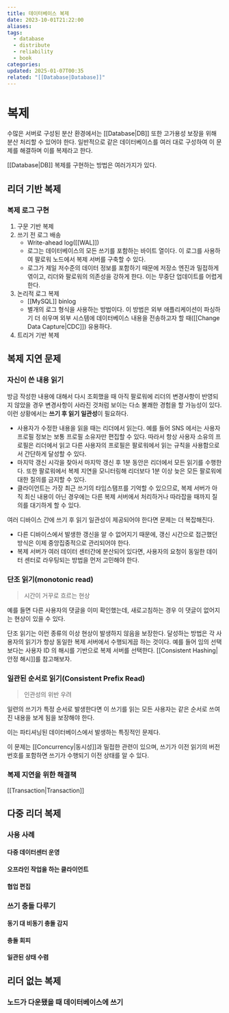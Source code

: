 ```yaml
---
title: 데이터베이스 복제
date: 2023-10-01T21:22:00
aliases: 
tags:
  - database
  - distribute
  - reliability
  - book
categories: 
updated: 2025-01-07T00:35
related: "[[Database|Database]]"
---
```


# 복제

수많은 서버로 구성된 분산 환경에서는 [[Database|DB]] 또한 고가용성 보장을 위해 분산 처리할 수 있어야 한다. 일반적으로 같은 데이터베이스를 여러 대로 구성하여 이 문제를 해결하며 이를 복제라고 한다.

[[Database|DB]] 복제를 구현하는 방법은 여러가지가 있다.

## 리더 기반 복제

### 복제 로그 구현

1. 구문 기반 복제
2. 쓰기 전 로그 배송
    - Write-ahead log([[WAL]])
    - 로그는 데이터베이스의 모든 쓰기를 포함하는 바이트 열이다. 이 로그를 사용하여 팔로워 노드에서 복제 서버를 구축할 수 있다.
    - 로그가 제일 저수준의 데이터 정보를 포함하기 때문에 저장소 엔진과 밀접하게 엮이고, 리더와 팔로워의 의존성을 강하게 한다. 이는 무중단 업데이트를 어렵게 한다.
3. 논리적 로그 복제
    - [[MySQL]] binlog
    - 별개의 로그 형식을 사용하는 방법이다. 이 방법은 외부 애플리케이션이 파싱하기 더 쉬우며 외부 시스템에 데이터베이스 내용을 전송하고자 할 때([[Change Data Capture|CDC]]) 유용하다.
4. 트리거 기반 복제

## 복제 지연 문제

### 자신이 쓴 내용 읽기

방금 작성한 내용에 대해서 다시 조회했을 때 아직 팔로워에 리더의 변경사항이 반영되지 않았을 경우 변경사항이 사라진 것처럼 보이는 다소 불쾌한 경험을 할 가능성이 있다. 이런 상황에서는 **쓰기 후 읽기 일관성**이 필요하다.

- 사용자가 수정한 내용을 읽을 때는 리더에서 읽는다. 예를 들어 SNS 에서는 사용자 프로필 정보는 보통 프로필 소유자만 편집할 수 있다. 따라서 항상 사용자 소유의 프로필은 리더에서 읽고 다른 사용자의 프로필은 팔로워에서 읽는 규칙을 사용함으로서 간단하게 달성할 수 있다.
- 마지막 갱신 시각을 찾아서 마지막 갱신 후 1분 동안은 리더에서 모든 읽기를 수행한다. 또한 팔로워에서 복제 지연을 모니터링해 리더보다 1분 이상 늦은 모든 팔로워에 대한 질의를 금지할 수 있다.
- 클라이언트는 가장 최근 쓰기의 타임스탬프를 기억할 수 있으므로, 복제 서버가 아직 최신 내용이 아닌 경우에는 다른 복제 서버에서 처리하거나 따라잡을 때까지 질의를 대기하게 할 수 있다.

여러 디바이스 간에 쓰기 후 읽기 일관성이 제공되어야 한다면 문제는 더 복잡해진다.

- 다른 디바이스에서 발생한 갱신을 알 수 없어지기 때문에, 갱신 시간으로 접근했던 방식은 이제 중앙집중적으로 관리되어야 한다.
- 복제 서버가 여러 데이터 센터간에 분산되어 있다면, 사용자의 요청이 동일한 데이터 센터로 라우팅되는 방법을 먼저 고민해야 한다.

### 단조 읽기(monotonic read)

> 시간이 거꾸로 흐르는 현상

예를 들면 다른 사용자의 댓글을 이미 확인했는데, 새로고침하는 경우 이 댓글이 없어지는 현상이 있을 수 있다.

단조 읽기는 이런 종류의 이상 현상이 발생하지 않음을 보장한다. 달성하는 방법은 각 사용자의 읽기가 항상 동일한 복제 서버에서 수행되게끔 하는 것이다. 예를 들어 임의 선택보다는 사용자 ID 의 해시를 기반으로 복제 서버를 선택한다. [[Consistent Hashing|안정 해시]]를 참고해보자.

### 일관된 순서로 읽기(Consistent Prefix Read)

> 인관성의 위반 우려

일련의 쓰기가 특정 순서로 발생한다면 이 쓰기를 읽는 모든 사용자는 같은 순서로 쓰여진 내용을 보게 됨을 보장해야 한다.

이는 파티셔닝된 데이터베이스에서 발생하는 특징적인 문제다.

이 문제는 [[Concurrency|동시성]]과 밀접한 관련이 있으며, 쓰기가 이전 읽기의 버전 번호를 포함하면 쓰기가 수행되기 이전 상태를 알 수 있다.

### 복제 지연을 위한 해결책

[[Transaction|Transaction]]

## 다중 리더 복제

### 사용 사례

#### 다중 데이터센터 운영

#### 오프라인 작업을 하는 클라이언트

#### 협업 편집

### 쓰기 충돌 다루기

#### 동기 대 비동기 충돌 감지

#### 충돌 회피

#### 일관된 상태 수렴

## 리더 없는 복제

### 노드가 다운됐을 때 데이터베이스에 쓰기
